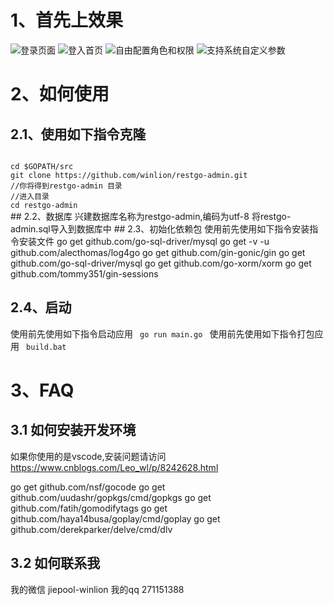 # 1、首先上效果
![登录页面](https://github.com/winlion/restgo-admin/blob/master/asset/images/1.png)
![登入首页](https://github.com/winlion/restgo-admin/blob/master/asset/images/2.png)
![自由配置角色和权限](https://github.com/winlion/restgo-admin/blob/master/asset/images/3.png)
![支持系统自定义参数](https://github.com/winlion/restgo-admin/blob/master/asset/images/4.png)
# 2、如何使用
## 2.1、使用如下指令克隆
<code>
cd $GOPATH/src
git clone https://github.com/winlion/restgo-admin.git
//你将得到restgo-admin 目录
//进入目录
cd restgo-admin
</code>
## 2.2、数据库
兴建数据库名称为restgo-admin,编码为utf-8
将restgo-admin.sql导入到数据库中
## 2.3、初始化依赖包
使用前先使用如下指令安装指令安装文件
go get github.com/go-sql-driver/mysql
go get -v -u github.com/alecthomas/log4go
go get github.com/gin-gonic/gin
go get github.com/go-sql-driver/mysql
go get github.com/go-xorm/xorm
go get github.com/tommy351/gin-sessions

## 2.4、启动
使用前先使用如下指令启动应用
<code>
go run main.go
</code>
使用前先使用如下指令打包应用
<code>
build.bat
</code>
# 3、FAQ
## 3.1 如何安装开发环境
如果你使用的是vscode,安装问题请访问
https://www.cnblogs.com/Leo_wl/p/8242628.html

go get github.com/nsf/gocode
go get github.com/uudashr/gopkgs/cmd/gopkgs
go get github.com/fatih/gomodifytags
go get github.com/haya14busa/goplay/cmd/goplay
go get github.com/derekparker/delve/cmd/dlv

## 3.2 如何联系我
我的微信 jiepool-winlion
我的qq 271151388

